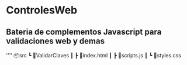 # ControlesWeb

## Bateria de complementos Javascript para validaciones web y demas

''''
📦src
┗ 📂ValidarClaves
┃ ┣ 📜index.html
┃ ┣ 📜scripts.js
┃ ┗ 📜styles.css
